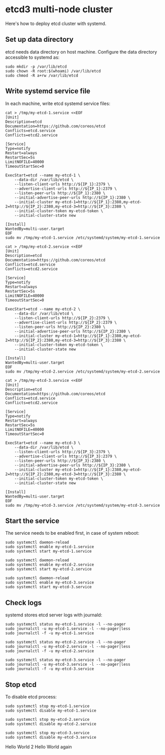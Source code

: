 # etcd3 multi-node cluster

Here's how to deploy etcd cluster with systemd.

## Set up data directory

etcd needs data directory on host machine. Configure the data directory accessible to systemd as:

```
sudo mkdir -p /var/lib/etcd
sudo chown -R root:$(whoami) /var/lib/etcd
sudo chmod -R a+rw /var/lib/etcd
```

## Write systemd service file

In each machine, write etcd systemd service files:

```
cat > /tmp/my-etcd-1.service <<EOF
[Unit]
Description=etcd
Documentation=https://github.com/coreos/etcd
Conflicts=etcd.service
Conflicts=etcd2.service

[Service]
Type=notify
Restart=always
RestartSec=5s
LimitNOFILE=40000
TimeoutStartSec=0

ExecStart=etcd --name my-etcd-1 \
    --data-dir /var/lib/etcd \
    --listen-client-urls http://${IP_1}:2379 \
    --advertise-client-urls http://${IP_1}:2379 \
    --listen-peer-urls http://${IP_1}:2380 \
    --initial-advertise-peer-urls http://${IP_1}:2380 \
    --initial-cluster my-etcd-1=http://${IP_1}:2380,my-etcd-2=http://${IP_2}:2380,my-etcd-3=http://${IP_3}:2380 \
    --initial-cluster-token my-etcd-token \
    --initial-cluster-state new

[Install]
WantedBy=multi-user.target
EOF
sudo mv /tmp/my-etcd-1.service /etc/systemd/system/my-etcd-1.service
```

```
cat > /tmp/my-etcd-2.service <<EOF
[Unit]
Description=etcd
Documentation=https://github.com/coreos/etcd
Conflicts=etcd.service
Conflicts=etcd2.service

[Service]
Type=notify
Restart=always
RestartSec=5s
LimitNOFILE=40000
TimeoutStartSec=0

ExecStart=etcd --name my-etcd-2 \
    --data-dir /var/lib/etcd \
    --listen-client-urls http://${IP_2}:2379 \
    --advertise-client-urls http://${IP_2}:2379 \
    --listen-peer-urls http://${IP_2}:2380 \
    --initial-advertise-peer-urls http://${IP_2}:2380 \
    --initial-cluster my-etcd-1=http://${IP_1}:2380,my-etcd-2=http://${IP_2}:2380,my-etcd-3=http://${IP_3}:2380 \
    --initial-cluster-token my-etcd-token \
    --initial-cluster-state new

[Install]
WantedBy=multi-user.target
EOF
sudo mv /tmp/my-etcd-2.service /etc/systemd/system/my-etcd-2.service
```

```
cat > /tmp/my-etcd-3.service <<EOF
[Unit]
Description=etcd
Documentation=https://github.com/coreos/etcd
Conflicts=etcd.service
Conflicts=etcd2.service

[Service]
Type=notify
Restart=always
RestartSec=5s
LimitNOFILE=40000
TimeoutStartSec=0

ExecStart=etcd --name my-etcd-3 \
    --data-dir /var/lib/etcd \
    --listen-client-urls http://${IP_3}:2379 \
    --advertise-client-urls http://${IP_3}:2379 \
    --listen-peer-urls http://${IP_3}:2380 \
    --initial-advertise-peer-urls http://${IP_3}:2380 \
    --initial-cluster my-etcd-1=http://${IP_1}:2380,my-etcd-2=http://${IP_2}:2380,my-etcd-3=http://${IP_3}:2380 \
    --initial-cluster-token my-etcd-token \
    --initial-cluster-state new

[Install]
WantedBy=multi-user.target
EOF
sudo mv /tmp/my-etcd-3.service /etc/systemd/system/my-etcd-3.service
```

## Start the service

The service needs to be enabled first, in case of system reboot:

```
sudo systemctl daemon-reload
sudo systemctl enable my-etcd-1.service
sudo systemctl start my-etcd-1.service
```

```
sudo systemctl daemon-reload
sudo systemctl enable my-etcd-2.service
sudo systemctl start my-etcd-2.service
```

```
sudo systemctl daemon-reload
sudo systemctl enable my-etcd-3.service
sudo systemctl start my-etcd-3.service
```

## Check logs

systemd stores etcd server logs with journald:

```
sudo systemctl status my-etcd-1.service -l --no-pager
sudo journalctl -u my-etcd-1.service -l --no-pager|less
sudo journalctl -f -u my-etcd-1.service
```

```
sudo systemctl status my-etcd-2.service -l --no-pager
sudo journalctl -u my-etcd-2.service -l --no-pager|less
sudo journalctl -f -u my-etcd-2.service
```

```
sudo systemctl status my-etcd-3.service -l --no-pager
sudo journalctl -u my-etcd-3.service -l --no-pager|less
sudo journalctl -f -u my-etcd-3.service
```

## Stop etcd

To disable etcd process:

```
sudo systemctl stop my-etcd-1.service
sudo systemctl disable my-etcd-1.service
```

```
sudo systemctl stop my-etcd-2.service
sudo systemctl disable my-etcd-2.service
```

```
sudo systemctl stop my-etcd-3.service
sudo systemctl disable my-etcd-3.service
```
Hello World 2
Hello World again
